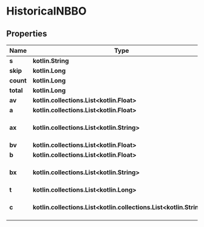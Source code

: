 
# HistoricalNBBO

## Properties
Name | Type | Description | Notes
------------ | ------------- | ------------- | -------------
**s** | **kotlin.String** | Symbol. |  [optional]
**skip** | **kotlin.Long** | Number of ticks skipped. |  [optional]
**count** | **kotlin.Long** | Number of ticks returned. If &lt;code&gt;count&lt;/code&gt; &lt; &lt;code&gt;limit&lt;/code&gt;, all data for that date has been returned. |  [optional]
**total** | **kotlin.Long** | Total number of ticks for that date. |  [optional]
**av** | **kotlin.collections.List&lt;kotlin.Float&gt;** | List of Ask volume data. |  [optional]
**a** | **kotlin.collections.List&lt;kotlin.Float&gt;** | List of Ask price data. |  [optional]
**ax** | **kotlin.collections.List&lt;kotlin.String&gt;** | List of venues/exchanges - Ask price. A list of exchange codes can be found &lt;a target&#x3D;\&quot;_blank\&quot; href&#x3D;\&quot;https://docs.google.com/spreadsheets/d/1Tj53M1svmr-hfEtbk6_NpVR1yAyGLMaH6ByYU6CG0ZY/edit?usp&#x3D;sharing\&quot;,&gt;here&lt;/a&gt; |  [optional]
**bv** | **kotlin.collections.List&lt;kotlin.Float&gt;** | List of Bid volume data. |  [optional]
**b** | **kotlin.collections.List&lt;kotlin.Float&gt;** | List of Bid price data. |  [optional]
**bx** | **kotlin.collections.List&lt;kotlin.String&gt;** | List of venues/exchanges - Bid price. A list of exchange codes can be found &lt;a target&#x3D;\&quot;_blank\&quot; href&#x3D;\&quot;https://docs.google.com/spreadsheets/d/1Tj53M1svmr-hfEtbk6_NpVR1yAyGLMaH6ByYU6CG0ZY/edit?usp&#x3D;sharing\&quot;,&gt;here&lt;/a&gt; |  [optional]
**t** | **kotlin.collections.List&lt;kotlin.Long&gt;** | List of timestamp in UNIX ms. |  [optional]
**c** | **kotlin.collections.List&lt;kotlin.collections.List&lt;kotlin.String&gt;&gt;** | List of quote conditions. A comprehensive list of quote conditions code can be found &lt;a target&#x3D;\&quot;_blank\&quot; href&#x3D;\&quot;https://docs.google.com/spreadsheets/d/1iiA6e7Osdtai0oPMOUzgAIKXCsay89dFDmsegz6OpEg/edit?usp&#x3D;sharing\&quot;&gt;here&lt;/a&gt; |  [optional]



